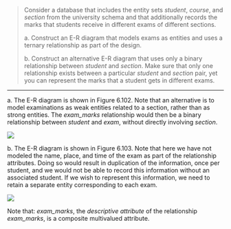 > Consider a database that includes the entity sets
> _student_, _course_, and _section_ from the 
> university schema and that additionally records
> the marks that students receive in different 
> exams of different sections. 
> 
> a. Construct an E-R diagram that models exams
> as entities and uses a ternary relationship
> as part of the design.
> 
> b. Construct an alternative E-R diagram that uses
> only a binary relationship between _student_ and 
> _section_. Make sure that only one relationship 
> exists between a particular _student_ and _section_
> pair, yet you can represent the marks that a student
> gets in different exams. 

--------------------------------

a. The E-R diagram is shown in Figure 6.102. Note that
an alternative is to model examinations as weak 
entities related to a section, rather than as strong
entities. The _exam_marks_ relationship would then be a 
binary relationship between _student_ and _exam_,
without directly involving _section_.

<img src="../Figure_6.102.png"/>

b. The E-R diagram is shown in Figure 6.103. Note 
that here we have not modeled the name, place, and 
time of the exam as part of the relationship 
attributes. Doing so would result in duplication of 
the information, once per student, and we would 
not be able to record this information without
an associated student. If we wish to represent this
information, we need to retain a separate entity
corresponding to each exam.

<img src="../Figure_6.103.png"/>


Note that: _exam_marks_, the _descriptive attribute_ of the 
relationship _exam_marks_, is a composite multivalued attribute.